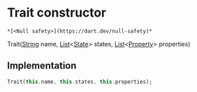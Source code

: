 


# Trait constructor




    *[<Null safety>](https://dart.dev/null-safety)*



Trait([String](https://api.flutter.dev/flutter/dart-core/String-class.html) name, [List](https://api.flutter.dev/flutter/dart-core/List-class.html)&lt;[State](../../yonomi-sdk/State-class.md)> states, [List](https://api.flutter.dev/flutter/dart-core/List-class.html)&lt;[Property](../../yonomi-sdk/Property-class.md)> properties)





## Implementation

```dart
Trait(this.name, this.states, this.properties);
```







